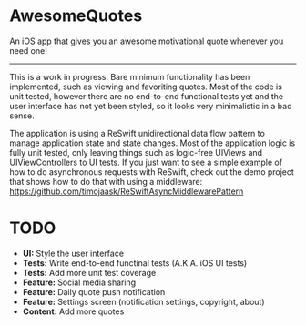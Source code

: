 # AwesomeQuotes
An iOS app that gives you an awesome motivational quote whenever you need one!

---

This is a work in progress. Bare minimum functionality has been implemented, such as viewing and favoriting quotes. Most of the code is unit tested, however there are no end-to-end functional tests yet and the user interface has not yet been styled, so it looks very minimalistic in a bad sense.

The application is using a ReSwift unidirectional data flow pattern to manage application state and state changes. Most of the application logic is fully unit tested, only leaving things such as logic-free UIViews and UIViewControllers to UI tests. If you just want to see a simple example of how to do asynchronous requests with ReSwift, check out the demo project that shows how to do that with using a middleware: https://github.com/timojaask/ReSwiftAsyncMiddlewarePattern

# TODO
- **UI:** Style the user interface
- **Tests:** Write end-to-end functinal tests (A.K.A. iOS UI tests)
- **Tests:** Add more unit test coverage
- **Feature:** Social media sharing
- **Feature:** Daily quote push notification
- **Feature:** Settings screen (notification settings, copyright, about)
- **Content:** Add more quotes
